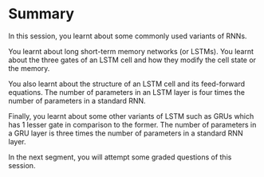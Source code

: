 # Summary

In this session, you learnt about some commonly used variants of RNNs.

You learnt about long short-term memory networks (or LSTMs). You learnt about the three gates of an LSTM cell and how they modify the cell state or the memory.

You also learnt about the structure of an LSTM cell and its feed-forward equations. The number of parameters in an LSTM layer is four times the number of parameters in a standard RNN.

Finally, you learnt about some other variants of LSTM such as GRUs which has 1 lesser gate in comparison to the former. The number of parameters in a GRU layer is three times the number of parameters in a standard RNN layer.

In the next segment, you will attempt some graded questions of this session.
